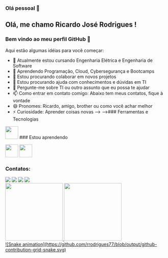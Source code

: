 ### Olá pessoal 👋
## Olá, me chamo Ricardo José Rodrigues ! 
### Bem vindo ao meu perfil GitHub 👋

Aqui estão algumas idéias para você começar:

- 🔭 Atualmente estou cursando Engenharia Elétrica e Engenharia de Software
- 🌱 Aprendendo Programação, Cloud, Cybersegurança e Bootcamps
- 👯 Estou procurando colaborar em novos projetos
- 🤔 Estou procurando ajuda com conhecimentos e dúvidas em TI
- 💬 Pergunte-me sobre TI ou outro assunto que eu possa te ajudar
- 📫 Como entrar em contato comigo: Abaixo tem meus contatos, fique à vontade
- 😄 Pronomes: Ricardo, amigo, brother ou como você achar melhor
- ⚡ Curiosidade: Aprender coisas novas
-->
-->### Ferramentas e Tecnologias

<img src="https://cdn.jsdelivr.net/gh/devicons/devicon/icons/git/git-original.svg" width="40" height="40"/>
### Estou aprendendo

<img src="https://cdn.jsdelivr.net/gh/devicons/devicon/icons/java/java-original.svg" width="40" height="40"/> <img src="https://cdn.jsdelivr.net/gh/devicons/devicon/icons/linux/linux-original.svg" width="40" height="40"/>

### Contatos:

<div>
<a href="https://www.youtube.com/channel/UCktIWseG7vDKbJt6HJPJMnQ" target="_blank"><img src="https://img.shields.io/badge/YouTube-FF0000?style=for-the-badge&logo=youtube&logoColor=white" target="_blank"></a>
<a href="https://www.instagram.com/jw_ricardo/" target="_blank"><img src="https://img.shields.io/badge/-Instagram-%23E4405F?style=for-the-badge&logo=instagram&logoColor=white" target="_blank"></a>
<a href = "mailto:ricardo.engenharia.dados@gmail.com"><img src="https://img.shields.io/badge/Gmail-D14836?style=for-the-badge&logo=gmail&logoColor=white" target="_blank"></a>
<a href="https://www.linkedin.com/in/ricardorodrigues77/" target="_blank"><img src="https://img.shields.io/badge/-LinkedIn-%230077B5?style=for-the-badge&logo=linkedin&logoColor=white" target="_blank"></a>   
</div>
<div>
<a href="https://github.com/rrodrigues77">
<img height="180em" src="https://github-readme-stats.vercel.app/api/top-langs/?rrodrigues77&layout=compact&langs_count=7&theme=dracula"/>
<img height="180em" src="https://github-readme-stats.vercel.app/api?rrodrigues77&show_icons=true&theme=dracula&include_all_commits=true&count_private=true"/>
</div>
  ![Snake animation](https://github.com/rrodrigues77/blob/output/github-contribution-grid-snake.svg)
